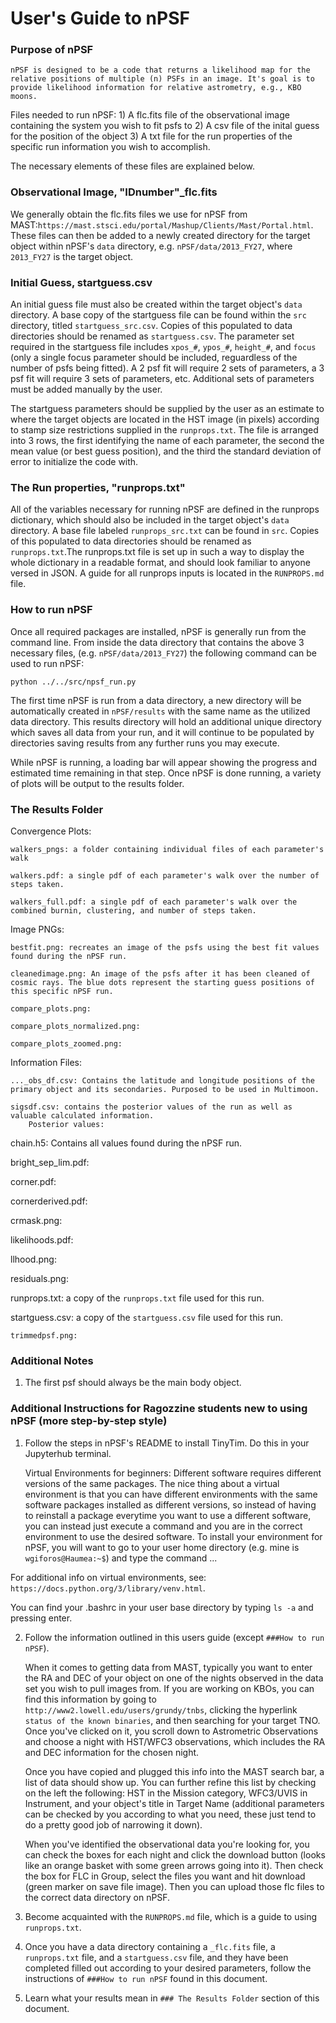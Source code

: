 # User's Guide to nPSF

### Purpose of nPSF

    nPSF is designed to be a code that returns a likelihood map for the relative positions of multiple (n) PSFs in an image. It's goal is to provide likelihood information for relative astrometry, e.g., KBO moons.

Files needed to run nPSF:
    1) A flc.fits file of the observational image containing the system you wish to fit psfs to
    2) A csv file of the inital guess for the position of the object 
    3) A txt file for the run properties of the specific run information you wish to accomplish.

The necessary elements of these files are explained below.
  
  
### Observational Image,  "IDnumber"_flc.fits

We generally obtain the flc.fits files we use for nPSF from MAST:`https://mast.stsci.edu/portal/Mashup/Clients/Mast/Portal.html`.
These files can then be added to a newly created directory for the target object within nPSF's `data` directory, e.g. `nPSF/data/2013_FY27`, where `2013_FY27` is the target object.

### Initial Guess, startguess.csv

An initial guess file must also be created within the target object's `data` directory. A base copy of the startguess file can be found within the `src` directory, titled `startguess_src.csv`. Copies of this populated to data directories should be renamed as `startguess.csv`. The parameter set required in the startguess file includes `xpos_#`, `ypos_#`, `height_#`, and `focus` (only a single focus parameter should be included, reguardless of the number of psfs being fitted). A 2 psf fit will require 2 sets of parameters, a 3 psf fit will require 3 sets of parameters, etc. Additional sets of parameters must be added manually by the user. 

The startguess parameters should be supplied by the user as an estimate to where the target objects are located in the HST image (in pixels) according to stamp size restrictions supplied in the `runprops.txt`. The file is arranged into 3 rows, the first identifying the name of each parameter, the second the mean value (or best guess position), and the third the standard deviation of error to initialize the code with.

### The Run properties, "runprops.txt"

All of the variables necessary for running nPSF are defined in the runprops dictionary, which should also be included in the target object's `data` directory. A base file labeled `runprops_src.txt` can be found in `src`. Copies of this populated to data directories should be renamed as `runprops.txt`.The runprops.txt file is set up in such a way to display the whole dictionary in a readable format, and should look familiar to anyone versed in JSON. A guide for all runprops inputs is located in the `RUNPROPS.md` file.

### How to run nPSF

Once all required packages are installed, nPSF is generally run from the command line. From inside the data directory that contains the above 3 necessary files, (e.g. `nPSF/data/2013_FY27`) the following command can be used to run nPSF:

`python ../../src/npsf_run.py`

The first time nPSF is run from a data directory, a new directory will be automatically created in `nPSF/results` with the same name as the utilized data directory. This results directory will hold an additional unique directory which saves all data from your run, and it will continue to be populated by directories saving results from any further runs you may execute.

 While nPSF is running, a loading bar will appear showing the progress and estimated time remaining in that step. Once nPSF is done running, a variety of plots will be output to the results folder.


### The Results Folder

Convergence Plots:

    walkers_pngs: a folder containing individual files of each parameter's walk

    walkers.pdf: a single pdf of each parameter's walk over the number of steps taken. 

    walkers_full.pdf: a single pdf of each parameter's walk over the combined burnin, clustering, and number of steps taken.


Image PNGs: 

    bestfit.png: recreates an image of the psfs using the best fit values found during the nPSF run.

    cleanedimage.png: An image of the psfs after it has been cleaned of cosmic rays. The blue dots represent the starting guess positions of this specific nPSF run. 

    compare_plots.png:

    compare_plots_normalized.png:

    compare_plots_zoomed.png:


Information Files: 

    ..._obs_df.csv: Contains the latitude and longitude positions of the primary object and its secondaries. Purposed to be used in Multimoon.

    sigsdf.csv: contains the posterior values of the run as well as valuable calculated information. 
        Posterior values:
            


chain.h5: Contains all values found during the nPSF run.


bright_sep_lim.pdf:

corner.pdf:

cornerderived.pdf:

crmask.png:

likelihoods.pdf:

llhood.png:

residuals.png:

runprops.txt: a copy of the `runprops.txt` file used for this run.



startguess.csv: a copy of the `startguess.csv` file used for this run.


    trimmedpsf.png:

### Additional Notes

1) The first psf should always be the main body object.


### Additional Instructions for Ragozzine students new to using nPSF (more step-by-step style)

1) Follow the steps in nPSF's README to install TinyTim. Do this in your Jupyterhub terminal. 

    Virtual Environments for beginners: Different software requires different versions of the same packages. The nice thing about a virtual environment is that you can have different environments with the same software packages installed as different versions, so instead of having to reinstall a package everytime you want to use a different software, you can instead just execute a command and you are in the correct environment to use the desired software. 
    To install your environment for nPSF, you will want to go to your user home directory (e.g. mine is `wgiforos@Haumea:~$`) and type the command ...
    
For additional info on virtual environments, see: `https://docs.python.org/3/library/venv.html`. 

You can find your .bashrc in your user base directory by typing `ls -a` and pressing enter. 

2) Follow the information outlined in this users guide (except `###How to run nPSF`). 

    When it comes to getting data from MAST, typically you want to enter the RA and DEC of your object on one of the nights observed in the data set you wish to pull images from. If you are working on KBOs, you can find this information by going to `http://www2.lowell.edu/users/grundy/tnbs`, clicking the hyperlink `status of the known binaries`, and then searching for your target TNO. Once you've clicked on it, you scroll down to Astrometric Observations and choose a night with HST/WFC3 observations, which includes the RA and DEC information for the chosen night. 

    Once you have copied and plugged this info into the MAST search bar, a list of data should show up. You can further refine this list by checking on the left the following: HST in the Mission category, WFC3/UVIS in Instrument, and your object's title in Target Name (additional parameters can be checked by you according to what you need, these just tend to do a pretty good job of narrowing it down). 

    When you've identified the observational data you're looking for, you can check the boxes for each night and click the download button (looks like an orange basket with some green arrows going into it). Then check the box for FLC in Group, select the files you want and hit download (green marker on save file image). Then you can upload those flc files to the correct data directory on nPSF. 
    
3) Become acquainted with the `RUNPROPS.md` file, which is a guide to using `runprops.txt`.

4) Once you have a data directory containing a `_flc.fits` file, a `runprops.txt` file, and a `startguess.csv` file, and they have been completed filled out according to your desired parameters, follow the instructions of `###How to run nPSF` found in this document.

5) Learn what your results mean in `### The Results Folder` section of this document.